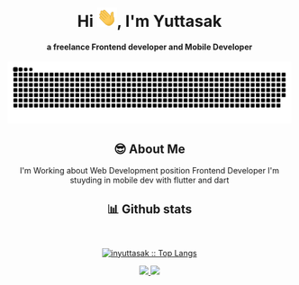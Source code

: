 <div align="center">
<h1 align="center">Hi <img width="35" src="https://github.com/1999AZZAR/1999AZZAR/blob/main/resources/img/waving.gif">, I'm Yuttasak</h1>
<h4 align="center">a freelance Frontend developer and Mobile Developer</h4>
</div>

<div align="center">
  <a href="https://1999azzar.github.io/1999AZZAR/">
  <img  src="https://github.com/1999AZZAR/1999AZZAR/blob/main/resources/img/grid-snake.svg"
       alt="snake" /></a>
</div>

 <div>
  <h2 align="center"> 😎 About Me</h2>
  <p align="center">
  I'm Working about Web Development position Frontend Developer
  I'm stuyding in mobile dev with flutter and dart
  </p>
 </div>

  <div>
    <h2 align="center"> 📊 Github stats </h2>
      <br/>
        <p align="center">
          <a href="https://github.com/inyuttasak/">
          <img src="https://github-readme-stats.vercel.app/api/top-langs/?username=inyuttasak&langs_count=6&theme=onedark&layout=compact&hide_border=true" alt="inyuttasak :: Top Langs" /></a>
        </p>
        <p align="center">
          <a href="https://github.com/inyuttasak/">
          <img width="49.5%" src="https://github-readme-stats.vercel.app/api?username=inyuttasak&show_icons=true&theme=onedark&hide_border=true" />
          <img width="49.5%" src="https://github-readme-streak-stats.herokuapp.com/?user=inyuttasak&theme=onedark&hide_border=true" />
          </a>
       </p>
     <br>
  </div>    

